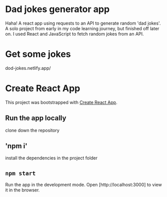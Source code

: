 # Dad jokes generator app

Haha! A react app using requests to an API to generate random 'dad jokes'. 
A solo project from early in my code learning journey, but finished off later on. 
I used React and JavaScript to fetch random jokes from an API.

# Get some jokes

dod-jokes.netlify.app/

# Create React App

This project was bootstrapped with [Create React App](https://github.com/facebook/create-react-app).

## Run the app locally
clone down the repository

## 'npm i'
install the dependencies in the project folder

## `npm start`
Run the app in the development mode.
Open [http://localhost:3000] to view it in the browser.



